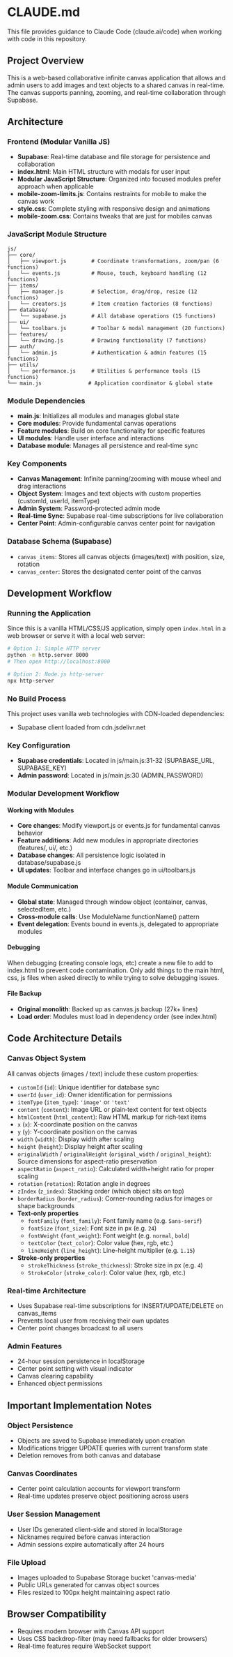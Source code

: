 # CLAUDE.md

This file provides guidance to Claude Code (claude.ai/code) when working with code in this repository.

## Project Overview

This is a web-based collaborative infinite canvas application that allows and admin users to add images and text objects to a shared canvas in real-time. The canvas supports panning, zooming, and real-time collaboration through Supabase.

## Architecture

### Frontend (Modular Vanilla JS)
- **Supabase**: Real-time database and file storage for persistence and collaboration
- **index.html**: Main HTML structure with modals for user input
- **Modular JavaScript Structure**: Organized into focused modules prefer approach when applicable
- **mobile-zoom-limits.js**: Contains restraints for mobile to make the canvas work
- **style.css**: Complete styling with responsive design and animations
- **mobile-zoom.css**: Contains tweaks that are just for mobiles canvas

### JavaScript Module Structure
```
js/
├── core/
│   ├── viewport.js        # Coordinate transformations, zoom/pan (6 functions)
│   └── events.js          # Mouse, touch, keyboard handling (12 functions)
├── items/
│   ├── manager.js         # Selection, drag/drop, resize (12 functions)
│   └── creators.js        # Item creation factories (8 functions)
├── database/
│   └── supabase.js        # All database operations (15 functions)
├── ui/
│   └── toolbars.js        # Toolbar & modal management (20 functions)
├── features/
│   └── drawing.js         # Drawing functionality (7 functions)
├── auth/
│   └── admin.js           # Authentication & admin features (15 functions)
├── utils/
│   └── performance.js     # Utilities & performance tools (15 functions)
└── main.js               # Application coordinator & global state
```

### Module Dependencies
- **main.js**: Initializes all modules and manages global state
- **Core modules**: Provide fundamental canvas operations
- **Feature modules**: Build on core functionality for specific features
- **UI modules**: Handle user interface and interactions
- **Database module**: Manages all persistence and real-time sync

### Key Components
- **Canvas Management**: Infinite panning/zooming with mouse wheel and drag interactions
- **Object System**: Images and text objects with custom properties (customId, userId, itemType)
- **Admin System**: Password-protected admin mode
- **Real-time Sync**: Supabase real-time subscriptions for live collaboration
- **Center Point**: Admin-configurable canvas center point for navigation

### Database Schema (Supabase)
- `canvas_items`: Stores all canvas objects (images/text) with position, size, rotation
- `canvas_center`: Stores the designated center point of the canvas

## Development Workflow

### Running the Application
Since this is a vanilla HTML/CSS/JS application, simply open `index.html` in a web browser or serve it with a local web server:

```bash
# Option 1: Simple HTTP server
python -m http.server 8000
# Then open http://localhost:8000

# Option 2: Node.js http-server
npx http-server
```

### No Build Process
This project uses vanilla web technologies with CDN-loaded dependencies:
- Supabase client loaded from cdn.jsdelivr.net

### Key Configuration
- **Supabase credentials**: Located in js/main.js:31-32 (SUPABASE_URL, SUPABASE_KEY)
- **Admin password**: Located in js/main.js:30 (ADMIN_PASSWORD)

### Modular Development Workflow

#### Working with Modules
- **Core changes**: Modify viewport.js or events.js for fundamental canvas behavior
- **Feature additions**: Add new modules in appropriate directories (features/, ui/, etc.)
- **Database changes**: All persistence logic isolated in database/supabase.js
- **UI updates**: Toolbar and interface changes go in ui/toolbars.js

#### Module Communication
- **Global state**: Managed through window object (container, canvas, selectedItem, etc.)
- **Cross-module calls**: Use ModuleName.functionName() pattern
- **Event delegation**: Events bound in events.js, delegated to appropriate modules

#### Debugging
When debugging (creating console logs, etc) create a new file to add to index.html to prevent code contamination.
Only add things to the main html, css, js files when asked directly to while trying to solve debugging issues.

#### File Backup
- **Original monolith**: Backed up as canvas.js.backup (27k+ lines)
- **Load order**: Modules must load in dependency order (see index.html)

## Code Architecture Details

### Canvas Object System  
All canvas objects (images / text) include these custom properties:

- `customId` (`id`): Unique identifier for database sync  
- `userId` (`user_id`): Owner identification for permissions  
- `itemType` (`item_type`): `'image'` or `'text'`  
- `content` (`content`): Image URL or plain‐text content for text objects  
- `htmlContent` (`html_content`): Raw HTML markup for rich‐text items  
- `x` (`x`): X-coordinate position on the canvas  
- `y` (`y`): Y-coordinate position on the canvas  
- `width` (`width`): Display width after scaling  
- `height` (`height`): Display height after scaling  
- `originalWidth` / `originalHeight` (`original_width` / `original_height`): Source dimensions for aspect-ratio preservation  
- `aspectRatio` (`aspect_ratio`): Calculated width÷height ratio for proper scaling  
- `rotation` (`rotation`): Rotation angle in degrees  
- `zIndex` (`z_index`): Stacking order (which object sits on top)  
- `borderRadius` (`border_radius`): Corner-rounding radius for images or shape backgrounds  
- **Text-only properties**  
  - `fontFamily` (`font_family`): Font family name (e.g. `Sans-serif`)  
  - `fontSize` (`font_size`): Font size in px (e.g. `24`)  
  - `fontWeight` (`font_weight`): Font weight (e.g. `normal`, `bold`)  
  - `textColor` (`text_color`): Color value (hex, rgb, etc.)  
  - `lineHeight` (`line_height`): Line-height multiplier (e.g. `1.15`)
- **Stroke-only properties** 
  - `strokeThickness` (`stroke_thickness`): Stroke size in px (e.g. `4`)
  - `StrokeColor` (`stroke_color`): Color value (hex, rgb, etc.)  

### Real-time Architecture
- Uses Supabase real-time subscriptions for INSERT/UPDATE/DELETE on canvas_items
- Prevents local user from receiving their own updates
- Center point changes broadcast to all users

### Admin Features
- 24-hour session persistence in localStorage
- Center point setting with visual indicator
- Canvas clearing capability
- Enhanced object permissions

## Important Implementation Notes

### Object Persistence
- Objects are saved to Supabase immediately upon creation
- Modifications trigger UPDATE queries with current transform state
- Deletion removes from both canvas and database

### Canvas Coordinates
- Center point calculation accounts for viewport transform
- Real-time updates preserve object positioning across users

### User Session Management
- User IDs generated client-side and stored in localStorage
- Nicknames required before canvas interaction
- Admin sessions expire automatically after 24 hours

### File Upload
- Images uploaded to Supabase Storage bucket 'canvas-media'
- Public URLs generated for canvas object sources
- Files resized to 100px height maintaining aspect ratio

## Browser Compatibility
- Requires modern browser with Canvas API support
- Uses CSS backdrop-filter (may need fallbacks for older browsers)
- Real-time features require WebSocket support